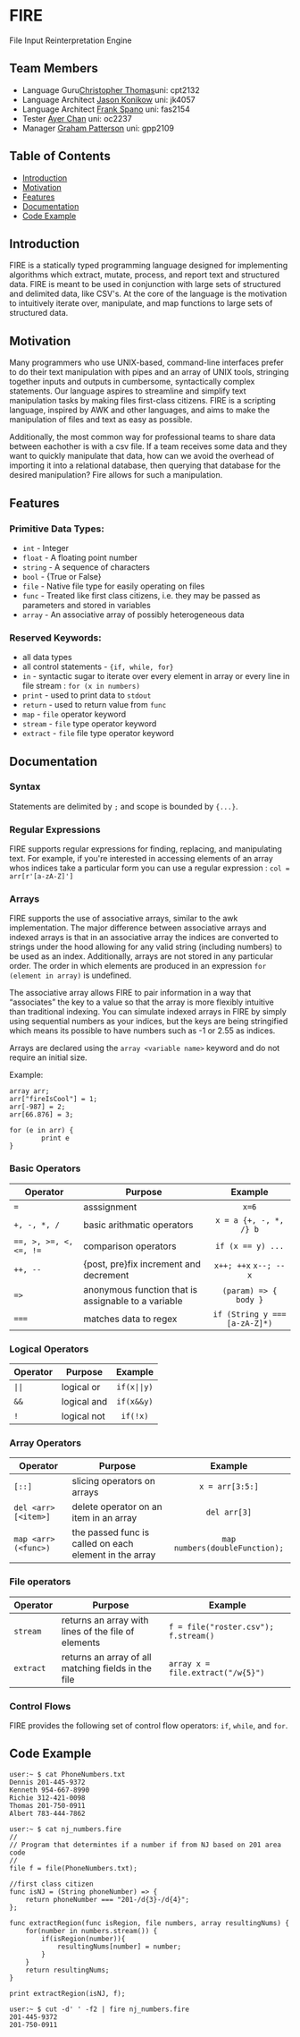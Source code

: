 # FIRE
File Input Reinterpretation Engine

## Team Members

* Language Guru[Christopher Thomas](https://github.com/lord-left)uni: cpt2132
* Language Architect [Jason Konikow](https://github.com/jkon1513) uni: jk4057
* Language Architect [Frank Spano](https://github.com/fspano118) uni: fas2154
* Tester [Ayer Chan](https://github.com/ochan4) uni: oc2237
* Manager [Graham Patterson](https://github.com/pattersongp) uni: gpp2109

## Table of Contents
* [Introduction](#introduction)
* [Motivation](#motivation)
* [Features](#features)
* [Documentation](#documentation)
* [Code Example](#codeexample)

## Introduction

FIRE is a statically typed programming language designed for implementing algorithms which extract, mutate, process, and report text and structured data. FIRE is meant to be used in conjunction with large sets of structured and delimited data, like CSV's. At the core of the language is the motivation to intuitively iterate over, manipulate, and map functions to large sets of structured data.

## Motivation

Many programmers who use UNIX-based, command-line interfaces prefer to do their text manipulation with pipes and an array of UNIX tools, stringing together inputs and outputs in cumbersome, syntactically complex statements. Our language aspires to streamline and simplify text manipulation tasks by making files first-class citizens. FIRE is a scripting language, inspired by AWK and other languages, and aims to make the manipulation of files and text as easy as possible.

Additionally, the most common way for professional teams to share data between eachother is with a csv file. If a team receives some data and they want to quickly manipulate that data, how can we avoid the overhead of importing it into a relational database, then querying that database for the desired manipulation? Fire allows for such a manipulation.

## Features

### Primitive Data Types:

* `int` - Integer
* `float` - A floating point number
* `string` - A sequence of characters
* `bool` - {True or False}
* `file` - Native file type for easily operating on files
* `func` - Treated like first class citizens, i.e. they may be passed as parameters and stored in variables
* `array` - An associative array of possibly heterogeneous data

### Reserved Keywords:

* all data types
* all control statements - `{if, while, for}`
* `in` - syntactic sugar to iterate over every element in array or every line in file stream : `for (x in numbers)`
* `print` - used to print data to `stdout`
* `return` - used to return value from `func`
* `map` - `file` operator keyword
* `stream` - `file` type operator keyword
* `extract` - `file` file type operator keyword

## Documentation

### Syntax

Statements are delimited by `;` and scope is bounded by `{...}`.

### Regular Expressions

FIRE supports regular expressions for finding, replacing, and manipulating text. For example, if you're interested in accessing elements of an array whos indices take a particular form you can use a regular expression : `col = arr[r'[a-zA-Z]']`

### Arrays

FIRE supports the use of associative arrays, similar to the awk implementation. The major difference between associative arrays and indexed arrays is that in an associative array the indices are converted to strings under the hood allowing for any valid string (including numbers) to be used as an index. Additionally, arrays are not stored in any particular order. The order in which elements are produced in an expression `for (element in array)` is undefined.

The associative array allows FIRE to pair information in a way that “associates” the key to a value so that the array is more flexibly intuitive than traditional indexing. You can simulate indexed arrays in FIRE by simply using sequential numbers as your indices, but the keys are being stringified which means its possible to have numbers such as -1 or 2.55 as indices.

Arrays are declared using the `array <variable name>` keyword and do not require an initial size.

Example:
```
array arr;
arr["fireIsCool"] = 1;
arr[-987] = 2;
arr[66.876] = 3;

for (e in arr) {
		print e
}
```

### Basic Operators

| Operator             | Purpose                    | Example |
| ------------ | -------------- | :---------: |
|`=`                   | asssignment                 |`x=6`   |
| `+, -, *, /`         | basic arithmatic operators | `x = a {+, -, *, /} b` |
|`==, >, >=, <, <=, !=`| comparison operators | `if (x == y) ...` |
|`++, --`              | {post, pre}fix increment and decrement        | `x++; ++x` `x--; --x`|
|`=>`                  | anonymous function that is assignable to a variable | `(param) => { body }`|
| `===`                | matches data to regex      | `if (String y === [a-zA-Z]*)`|

### Logical Operators
| Operator     | Purpose        | Example |
| -------------| -------------- | :-------------:   |
| `\|\|`       | logical or     | `if(x\|\|y)`    |
| `&&`         | logical and    | `if(x&&y)`        |
| `!`          | logical not    | `if(!x)`          |

### Array Operators

| Operator      | Purpose       | Example |
| ------------- | ------------- | :--------------: |
| `[::]`        | slicing operators on arrays | `x = arr[3:5:]` |
| `del <arr>[<item>]`   | delete operator on an item in an array |  `del arr[3]` |
| `map <arr>(<func>)` | the passed func is called on each element in the array | `map numbers(doubleFunction);`|

### File operators

| Operator      | Purpose       | Example |
| ------------- | ------------- | ----------------- |
| `stream`        | returns an array with lines of the file of elements | `f = file("roster.csv"); f.stream()` |
| `extract`       | returns an array of all matching fields in the file | `array x = file.extract("/w{5}")` |

### Control Flows

FIRE provides the following set of control flow operators: `if`, `while`, and `for`.

## Code Example

```
user:~ $ cat PhoneNumbers.txt
Dennis 201-445-9372
Kenneth 954-667-8990
Richie 312-421-0098
Thomas 201-750-0911
Albert 783-444-7862

user:~ $ cat nj_numbers.fire
//
// Program that determintes if a number if from NJ based on 201 area code
//
file f = file(PhoneNumbers.txt);

//first class citizen
func isNJ = (String phoneNumber) => {
    return phoneNumber === "201-/d{3}-/d{4}";
};

func extractRegion(func isRegion, file numbers, array resultingNums) {
    for(number in numbers.stream()) {
        if(isRegion(number)){
            resultingNums[number] = number;
        }
    }
    return resultingNums;
}

print extractRegion(isNJ, f);

user:~ $ cut -d' ' -f2 | fire nj_numbers.fire
201-445-9372
201-750-0911
```

